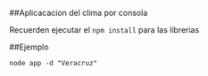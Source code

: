 ##Aplicacacion del clima por consola

Recuerden ejecutar el ``npm install`` para las librerias


##Ejemplo
```
node app -d "Veracruz"
````